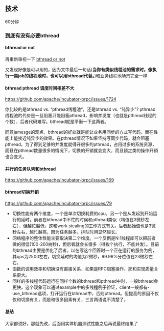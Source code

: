 ## 技术
60分钟

### 到底有没有必要bthread
#### bthread or not 
再重新审视一下 [bthread or not](https://github.com/apache/incubator-brpc/blob/master/docs/cn/bthread_or_not.md)

又发现好像是可以用的，因为文中最后一句话(**当你有类似线程池的需求时，像执行一类job的线程池时，也可以用bthread代替。**)和业务线程池场景完全一样

#### bthread pthread 调度时间相差不大
https://github.com/apache/incubator-brpc/issues/1724

你比较的是bthread vs. ”pthread线程池“，还是bthread vs. “纯异步"? pthread线程池的代价是一旦阻塞只能阻塞pthread，影响并发度（也就是pthread线程的个数），后者代码难写。bthread就是平衡一下这两者。

同意jamesge的观点，bthread的好处就是能让业务用同步的方式写代码，而在性能上能接近纯异步的效果。在pthread情况下如果坚持写同步代码，就会阻塞pthread，为了得到足够的并发度就得开很多的pthread，占用过多的系统资源，而且在pthread数量很多的情况下，切换的开销就会变大，而且锁之类的操作开销也会变大。

#### 并行的任务队列和bthread
https://github.com/apache/incubator-brpc/issues/169

#### bthread切换开销
https://github.com/apache/incubator-brpc/issues/79

- 切换性能有两个维度，一个是单次切换耗费的cpu，另一个是从发起到开始运行的延时，前者在bthread中不忙的时候和pthread类似（均值在3微秒左右），但越忙越低，这和work stealing的工作方式有关。后者起始值也是3微秒左右，越忙越高，因为任务越多，排队时间显然越长。
- 网络程序的整体性能主要取决第二个维度。一个反例是N:1线程库可以把前者做的很低(100-200纳秒)，但后者就会长很多（得挨个执行，不能并发）。目前的bthread主要是优化了后者。以在写这个回答时一个正在运行的服务为例，其qps为2500左右，切换延时的均值为2微秒，99.99%分位值在23微秒左右。
- 函数的调用效率和切换没有直接关系，如果是RPC阻塞操作，那和实现质量关系更大。
- 同样的多线程代码运行在同样个数的bthread和pthread中时，一般bthread会更快。这个现象可以通过example中的多线程例子验证，client一般都有-use_bthread选项，打开运行在bthread中，否则pthread。但提高的原因不仅仅和切换有关，而是和很多因素有关，三言两语说不清楚了。


#### 总结
大家都说好，那就先改，后面用实体机器测试性能之后再说最终结果了


